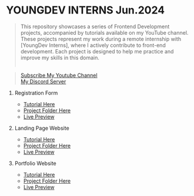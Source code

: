# YOUNGDEV INTERNS Jun.2024
> This repository showcases a series of Frontend Development projects, accompanied by tutorials available on my YouTube channel. These projects represent my work during a remote internship with [YoungDev Interns], where I actively contribute to front-end development. Each project is designed to help me practice and improve my skills in this domain. <br><br>

> [Subscribe My Youtube Channel]() <br>
> [My Discord Server]() <br>


1. Registration Form
   - [Tutorial Here]()
   - [Project Folder Here](https://github.com/iqrarafiq12/YOUNGDEV.INTERNS-24/tree/main/Registration%20Form)
   - [Live Preview]()

2. Landing Page Website
   - [Tutorial Here]()
   - [Project Folder Here]()
   - [Live Preview]()

3. Portfolio Website
   - [Tutorial Here]()
   - [Project Folder Here]()
   - [Live Preview]()
